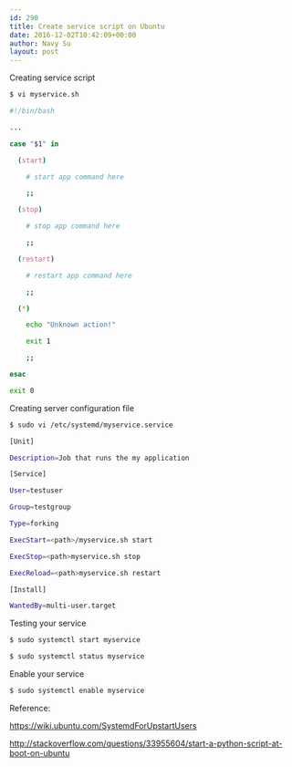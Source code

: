 ```yaml
---
id: 290
title: Create service script on Ubuntu
date: 2016-12-02T10:42:09+00:00
author: Navy Su
layout: post
---
```

Creating service script

```bash
$ vi myservice.sh

#!/bin/bash

...

case "$1" in

  (start)

    # start app command here

    ;;

  (stop)

    # stop app command here

    ;;

  (restart)

    # restart app command here

    ;;

  (*)

    echo "Unknown action!"

    exit 1

    ;;

esac

exit 0
```

Creating server configuration file

```bash
$ sudo vi /etc/systemd/myservice.service

[Unit]

Description=Job that runs the my application

[Service]

User=testuser

Group=testgroup

Type=forking

ExecStart=<path>/myservice.sh start

ExecStop=<path>myservice.sh stop

ExecReload=<path>myservice.sh restart

[Install]

WantedBy=multi-user.target

```

Testing your service

```bash
$ sudo systemctl start myservice

$ sudo systemctl status myservice
```

Enable your service

```bash
$ sudo systemctl enable myservice
```

Reference:
  
<a href="https://wiki.ubuntu.com/SystemdForUpstartUsers" target="_blank">https://wiki.ubuntu.com/SystemdForUpstartUsers</a>
  
<a href="http://stackoverflow.com/questions/33955604/start-a-python-script-at-boot-on-ubuntu" target="_blank">http://stackoverflow.com/questions/33955604/start-a-python-script-at-boot-on-ubuntu</a>